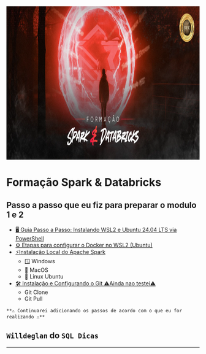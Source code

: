 <img src="img/formacao.png" alt="" width="1100" height="400">

# Formação Spark & Databricks

## Passo a passo que eu fiz para preparar o modulo 1 e 2
- [🖥️ Guia Passo a Passo: Instalando WSL2 e Ubuntu 24.04 LTS via PowerShell](mds/1.Instalando_WSL2_e_Ubuntu.md)
- [⚙️ Etapas para configurar o Docker no WSL2 (Ubuntu)](mds/2.install_docker.md)
- [⚡Instalação Local do Apache Spark](mds/aulas/1.Install_Local_Apache_Spark.md)
  - 🪟 Windows
  - 🍎 MacOS
  - 🐧 Linux Ubuntu
- [🛠️ Instalação e Configurando o Git ⚠️Ainda nao testei⚠️](mds/3.instalar_clonar_edit_public_github.md)
  - Git Clone
  - Git Pull

  
```
**⚠️ Continuarei adicionando os passos de acordo com o que eu for realizando ⚠️**
```

## `Willdeglan` do `SQL Dicas`

----------------------------------------------------------------------------------------------
